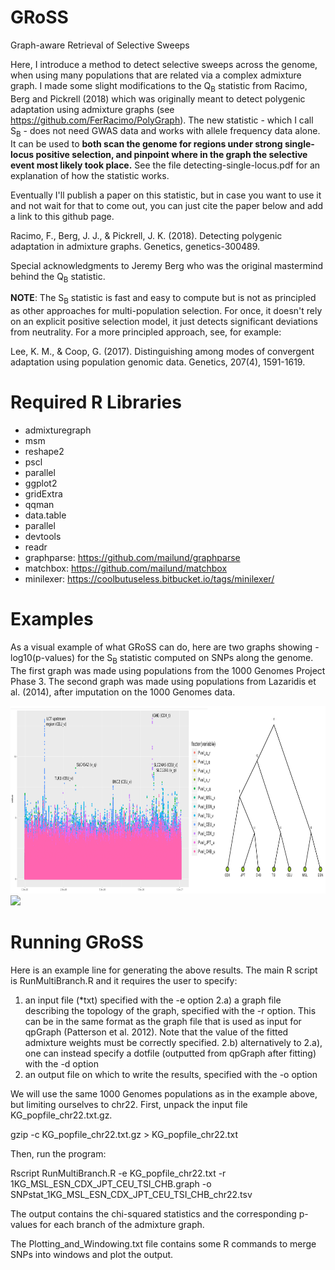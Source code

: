 # GRoSS
Graph-aware Retrieval of Selective Sweeps

Here, I introduce a method to detect selective sweeps across the genome, when using many populations that are related via a complex admixture graph. I made some slight modifications to the Q<sub>B</sub> statistic from Racimo, Berg and Pickrell (2018) which was originally meant to detect polygenic adaptation using admixture graphs (see https://github.com/FerRacimo/PolyGraph). The new statistic - which I call S<sub>B</sub> - does not need GWAS data and works with allele frequency data alone. It can be used to **both scan the genome for regions under strong single-locus positive selection, and pinpoint where in the graph the selective event most likely took place.** See the file detecting-single-locus.pdf for an explanation of how the statistic works.

Eventually I'll publish a paper on this statistic, but in case you want to use it and not wait for that to come out, you can just cite the paper below and add a link to this github page.

Racimo, F., Berg, J. J., & Pickrell, J. K. (2018). Detecting polygenic adaptation in admixture graphs. Genetics, genetics-300489.

Special acknowledgments to Jeremy Berg who was the original mastermind behind the Q<sub>B</sub> statistic.

**NOTE**: The S<sub>B</sub> statistic is fast and easy to compute but is not as principled as other approaches for multi-population selection. For once, it doesn't rely on an explicit positive selection model, it just detects significant deviations from neutrality. For a more principled approach, see, for example:


Lee, K. M., & Coop, G. (2017). Distinguishing among modes of convergent adaptation using population genomic data. Genetics, 207(4), 1591-1619.

# Required R Libraries

- admixturegraph
- msm
- reshape2
- pscl
- parallel
- ggplot2
- gridExtra
- qqman
- data.table
- parallel
- devtools
- readr
- graphparse: https://github.com/mailund/graphparse
- matchbox: https://github.com/mailund/matchbox
- minilexer: https://coolbutuseless.bitbucket.io/tags/minilexer/


# Examples

As a visual example of what GRoSS can do, here are two graphs showing -log10(p-values) for the S<sub>B</sub> statistic computed on SNPs along the genome. The first graph was made using populations from the 1000 Genomes Project Phase 3. The second graph was made using populations from Lazaridis et al. (2014), after imputation on the 1000 Genomes data.

<img src="https://github.com/FerRacimo/GRoSS/blob/master/Q_b_manhattan_1000G.png" height="300">

<img src="https://github.com/FerRacimo/GRoSS/blob/master/Q_b_manhattan_LazCombo.png" height="300">


# Running GRoSS

Here is an example line for generating the above results. The main R script is RunMultiBranch.R and it requires the user to specify:
 1) an input file (\*txt) specified with the -e option
 2.a) a graph file describing the topology of the graph, specified with the -r option. This can be in the same format as the graph file that is used as input for qpGraph (Patterson et al. 2012). Note that the value of the fitted admixture weights must be correctly specified.
 2.b) alternatively to 2.a), one can instead specify a dotfile (outputted from qpGraph after fitting) with the -d option 
 3) an output file on which to write the results, specified with the -o option

We will use the same 1000 Genomes populations as in the example above, but limiting ourselves to chr22. First, unpack the input file KG_popfile_chr22.txt.gz.

gzip -c KG_popfile_chr22.txt.gz > KG_popfile_chr22.txt

Then, run the program:

Rscript RunMultiBranch.R -e KG_popfile_chr22.txt -r 1KG_MSL_ESN_CDX_JPT_CEU_TSI_CHB.graph -o SNPstat_1KG_MSL_ESN_CDX_JPT_CEU_TSI_CHB_chr22.tsv

The output contains the chi-squared statistics and the corresponding p-values for each branch of the admixture graph.

The Plotting_and_Windowing.txt file contains some R commands to merge SNPs into windows and plot the output.
